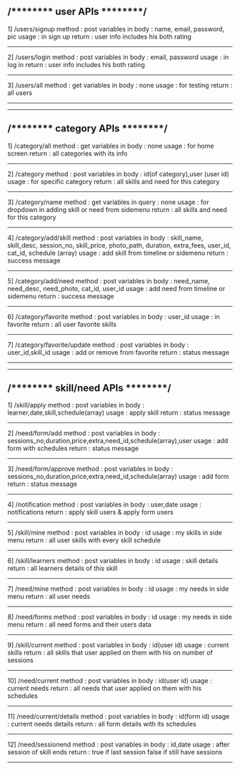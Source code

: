 /******** user APIs ********/
----------------------------------------
1] /users/signup
method : post
variables in body : name, email, password, pic
usage : in sign up
return : user info includes his both rating 
********************************************
2] /users/login
method : post
variables in body : email, password
usage : in log in
return : user info includes his both rating 
********************************************
3] /users/all
method : get
variables in body : none
usage : for testing
return : all users
********************************************

********************************************
/******** category APIs ********/
----------------------------------------
1] /category/all
method : get
variables in body : none
usage : for home screen
return : all categories with its info
********************************************
2] /category
method : post
variables in body : id(of category),user (user id)
usage : for specific category
return : all skills and need for this category
********************************************
3] /category/name
method : get
variables in query : none
usage : for dropdown in adding skill or need from sidemenu
return : all skills and need for this category
********************************************
4] /category/add/skill
method : post
variables in body : skill_name, skill_desc, session_no, skill_price, photo_path, duration, extra_fees, user_id, cat_id, schedule (array)
usage : add skill from timeline or sidemenu
return : success message
********************************************
5] /category/add/need
method : post
variables in body : need_name, need_desc, need_photo, cat_id, user_id
usage : add need from timeline or sidemenu
return : success message
********************************************
6] /category/favorite
method : post
variables in body : user_id
usage : in favorite
return : all user favorite skills
********************************************
7] /category/favorite/update
method : post
variables in body : user_id,skill_id
usage : add or remove from favorite
return : status message
********************************************

********************************************
/******** skill/need APIs ********/
----------------------------------------
1] /skill/apply
method : post
variables in body : learner,date,skill,schedule(array)
usage : apply skill
return : status message
********************************************
2] /need/form/add
method : post
variables in body : sessions_no,duration,price,extra,need_id,schedule(array),user
usage : add form with schedules
return : status message
********************************************
3] /need/form/approve
method : post
variables in body : sessions_no,duration,price,extra,need_id,schedule(array)
usage : add form
return : status message
********************************************
4] /notification
method : post
variables in body : user,date
usage : notifications
return : apply skill users & apply form users 
********************************************
5] /skill/mine
method : post
variables in body : id
usage : my skills in side menu
return : all user skills with every skill schedule
********************************************
6] /skill/learners
method : post
variables in body : id
usage : skill details
return : all learners details of this skill
********************************************
7] /need/mine
method : post
variables in body : id
usage : my needs in side menu
return : all user needs 
********************************************
8] /need/forms
method : post
variables in body : id
usage : my needs in side menu
return : all need forms and their users data
********************************************
9] /skill/current
method : post
variables in body : id(user id)
usage : current skills
return : all skills that user applied on them with his on number of sessions
********************************************
10] /need/current
method : post
variables in body : id(user id)
usage : current needs
return : all needs that user applied on them with his schedules
********************************************
11] /need/current/details
method : post
variables in body : id(form id)
usage : current needs details
return : all form details with its schedules
********************************************
12] /need/sessionend
method : post
variables in body : id,date
usage : after session of skill ends
return : true if last session false if still have sessions
********************************************